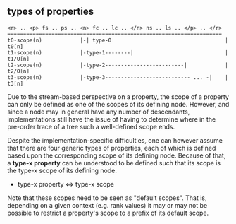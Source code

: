 
<!-- ======================================================================= -->
## types of properties

```
<r> .. <p> fs .. ps .. <n> fc .. lc .. </n> ns .. ls .. </p> .. </r>
====================================================================
t0-scope(n)            |-| type-0                                    | t0[n]
t1-scope(n)            |-type-1--------|                             | t1/U[n]
t2-scope(n)            |-type-2-------------------------|            | t2/O[n]
t3-scope(n)            |-type-3--------------------------- ... -|    | t3[n]
```

Due to the stream-based perspective on a property, the scope of a property can
only be defined as one of the scopes of its defining node. However, and since
a node may in general have any number of descendants, implementations still
have the issue of having to determine where in the pre-order trace of a tree
such a well-defined scope ends.

Despite the implementation-specific difficulties, one can however assume that
there are four generic types of properties, each of which is defined based
upon the corresponding scope of its defining node. Because of that, a **type-x
property** can be understood to be defined such that its scope is the type-x
scope of its defining node.

* type-x property <=> type-x scope

Note that these scopes need to be seen as "default scopes". That is, depending
on a given context (e.g. rank values) it may or may not be possible to restrict
a property's scope to a prefix of its default scope.
